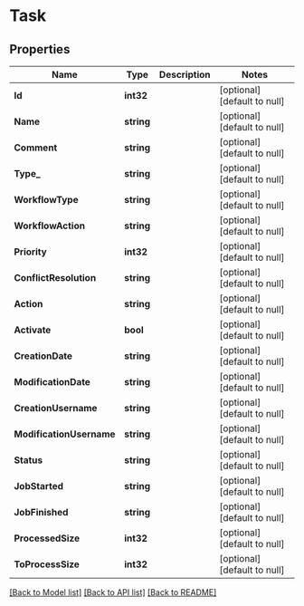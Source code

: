 # Task

## Properties
Name | Type | Description | Notes
------------ | ------------- | ------------- | -------------
**Id** | **int32** |  | [optional] [default to null]
**Name** | **string** |  | [optional] [default to null]
**Comment** | **string** |  | [optional] [default to null]
**Type_** | **string** |  | [optional] [default to null]
**WorkflowType** | **string** |  | [optional] [default to null]
**WorkflowAction** | **string** |  | [optional] [default to null]
**Priority** | **int32** |  | [optional] [default to null]
**ConflictResolution** | **string** |  | [optional] [default to null]
**Action** | **string** |  | [optional] [default to null]
**Activate** | **bool** |  | [optional] [default to null]
**CreationDate** | **string** |  | [optional] [default to null]
**ModificationDate** | **string** |  | [optional] [default to null]
**CreationUsername** | **string** |  | [optional] [default to null]
**ModificationUsername** | **string** |  | [optional] [default to null]
**Status** | **string** |  | [optional] [default to null]
**JobStarted** | **string** |  | [optional] [default to null]
**JobFinished** | **string** |  | [optional] [default to null]
**ProcessedSize** | **int32** |  | [optional] [default to null]
**ToProcessSize** | **int32** |  | [optional] [default to null]

[[Back to Model list]](../README.md#documentation-for-models) [[Back to API list]](../README.md#documentation-for-api-endpoints) [[Back to README]](../README.md)


